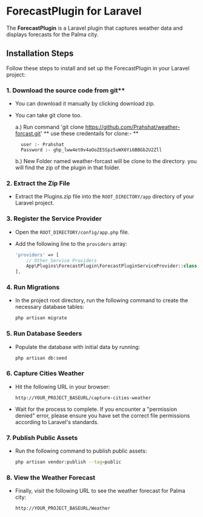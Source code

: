 # ForecastPlugin for Laravel

The **ForecastPlugin** is a Laravel plugin that captures weather data and displays forecasts for the Palma city.

## Installation Steps

Follow these steps to install and set up the ForecastPlugin in your Laravel project:

### 1. Download the source code from git**

- You can download it manually by clicking download zip.
- You can take git clone too.

   a.) Run command 'git clone https://github.com/Prahshat/weather-forcast.git'
      ** use these credentails for clone:- **

        user :- Prahshat
        Password :- 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

   b.) New Folder named weather-forcast will be clone to the directory. you will find the zip of the plugin in that folder.


### 2. Extract the Zip File
- Extract the Plugins.zip file into the `ROOT_DIRECTORY/app` directory of your Laravel project.

### 3. Register the Service Provider
- Open the `ROOT_DIRECTORY/config/app.php` file.
- Add the following line to the `providers` array:

    ```php
    'providers' => [
        // Other Service Providers
        App\Plugins\ForecastPlugin\ForecastPluginServiceProvider::class,
    ],
    ```

### 4. Run Migrations
- In the project root directory, run the following command to create the necessary database tables:

    ```bash
    php artisan migrate
    ```

### 5. Run Database Seeders
- Populate the database with initial data by running:

    ```bash
    php artisan db:seed
    ```

### 6. Capture Cities Weather
- Hit the following URL in your browser:

    ```
    http://YOUR_PROJECT_BASEURL/capture-cities-weather
    ```

- Wait for the process to complete. If you encounter a "permission denied" error, please ensure you have set the correct file permissions according to Laravel's standards.

### 7. Publish Public Assets
- Run the following command to publish public assets:

    ```bash
    php artisan vendor:publish --tag=public
    ```

### 8. View the Weather Forecast
- Finally, visit the following URL to see the weather forecast for Palma city:

    ```
    http://YOUR_PROJECT_BASEURL/Weather
    ```

